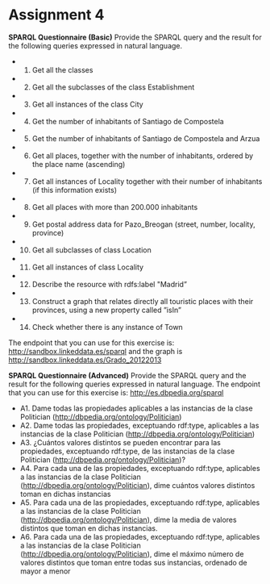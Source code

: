 
Assignment 4
============

**SPARQL Questionnaire (Basic)**
Provide the SPARQL query and the result for the following queries expressed in natural language.
* 1. Get all the classes
* 2. Get all the subclasses of the class Establishment
* 3. Get all instances of the class City
* 4. Get the number of inhabitants of Santiago de Compostela
* 5. Get the number of inhabitants of Santiago de Compostela and Arzua
* 6. Get all places, together with the number of inhabitants, ordered by the place name (ascending)
* 7. Get all instances of  Locality together with their number of inhabitants (if this information exists)
* 8. Get all places with more than 200.000 inhabitants
* 9. Get postal address data for Pazo_Breogan (street, number, locality, province)
* 10. Get all subclasses of class Location
* 11. Get all instances of class Locality
* 12. Describe the resource with rdfs:label "Madrid”
* 13. Construct a graph that relates directly all touristic places with their provinces, using a new property called ”isIn”
* 14. Check whether there is any instance of Town

The endpoint that you can use for this exercise is: http://sandbox.linkeddata.es/sparql and the graph is http://sandbox.linkeddata.es/Grado_20122013

**SPARQL Questionnaire (Advanced)**
 Provide the SPARQL query and the result for the following queries expressed in natural language. The endpoint that you can use for this exercise is: http://es.dbpedia.org/sparql
* A1. Dame todas las propiedades aplicables a las instancias de la clase Politician (<http://dbpedia.org/ontology/Politician>)
* A2. Dame todas las propiedades, exceptuando rdf:type, aplicables a las instancias de la clase Politician (<http://dbpedia.org/ontology/Politician>)
* A3. ¿Cuántos valores distintos se pueden encontrar para las propiedades, exceptuando rdf:type, de las instancias de la clase Politician (<http://dbpedia.org/ontology/Politician>)?
* A4. Para cada una de las propiedades, exceptuando rdf:type, aplicables a las instancias de la clase Politician (<http://dbpedia.org/ontology/Politician>), dime cuántos valores distintos toman en dichas instancias
* A5. Para cada una de las propiedades, exceptuando rdf:type, aplicables a las instancias de la clase Politician (<http://dbpedia.org/ontology/Politician>), dime la media de valores distintos que toman en dichas instancias.
* A6. Para cada una de las propiedades, exceptuando rdf:type, aplicables a las instancias de la clase Politician (<http://dbpedia.org/ontology/Politician>), dime el máximo número de valores distintos que toman entre todas sus instancias, ordenado de mayor a menor
